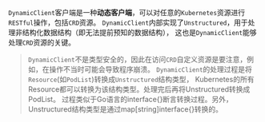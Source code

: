 `DynamicClient`客户端是一种**动态客户端**，可以对任意的`Kubernetes`资源进行`RESTful`操作，包括`CRD`资源。
`DynamicClient`内部实现了`Unstructured`，用于处理非结构化数据结构（即无法提前预知的数据结构），
这也是`DynamicClient`能够处理`CRD`资源的关键。

> `DynamicClient`不是类型安全的，因此在访问`CRD`自定义资源是要注意，例如，在操作不当时可能会导致程序崩溃。
> `DynamicClient`的处理过程是将`Resource`(如`PodList`)转换成`Unstructured`结构类型，
> Kubernetes的所有Resource都可以转换为该结构类型。处理完后再将Unstructured转换成PodList。
> 过程类似于Go语言的interface{}断言转换过程。另外，Unstructured结构类型是通过map[string]interface{}转换的。